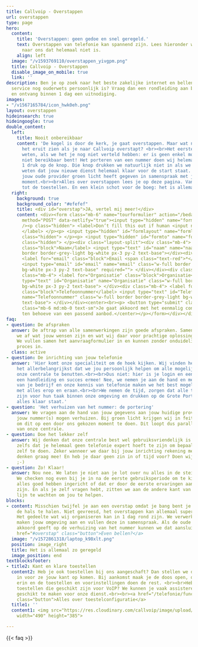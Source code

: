 ```yaml
---
title: Callvoip - Overstappen
url: overstappen
type: page
hero:
  content:
    title: 'Overstappen: geen gedoe en snel geregeld.'
    text: Overstappen van telefonie kan spannend zijn. Lees hieronder waarom een overstap
      naar ons dat helemaal niet is.
    align: left
  image: "/v1593769110/overstappen_yivgpm.png"
  title: Callvoip - Overstappen
  disable_image_on_mobile: true
  link: ''
description: Ben je op zoek naar het beste zakelijke internet en bellen aanbod waar
  service nog ouderwets persoonlijk is? Vraag dan een rondleiding aan bij Callvoip
  en ontvang binnen 1 dag een uitnodiging.
images:
- "/v1567165784/icon_hwk0eh.png"
layout: overstappen
hideinsearch: true
hideingoogle: true
double_content:
  left:
    title: Nooit onbereikbaar
    content: 'De kogel is door de kerk, je gaat overstappen. Maar wat nu? Hoe zou
      het eruit zien als je naar Callvoip overstapt? <br><br>Het eerste wat je moet
      weten, als we het je nog niet verteld hebben: er is geen enkel moment dat je
      niet bereikbaar bent! Het porteren van een nummer doen wij helemaal zelf met
      1 druk op de knop. Die knop drukken we natuurlijk niet in als we niet zeker
      weten dat jouw nieuwe dienst helemaal klaar voor de start staat. We kiezen nadat
      jouw oude provider groen licht heeft gegeven in samenspraak met jou het perfecte
      moment.<br><br>Alles over overstappen lees je op deze pagina. Van de vaste stappen
      tot de toestellen. En een klein schot voor de boeg: het is allemaal zo geregeld!'
  right:
    background: true
    background_color: "#efefef"
    title: <div id="overstap">JA, vertel mij meer!</div>
    content: <div><form class="mb-6" name="tourformulier" action="/bedank/tour/" accept-charset="UTF-8"
      method="POST" data-netlify="true"><input type="hidden" name="form-name" value="tourformulier"
      /><p class="hidden"> <label>Don’t fill this out if human <input name="bot-field">
      </label> </p><p> <input type="hidden" id="formlayout" name="formlayout" value="d-23f3cd981aa749f793cc16353039c3e3"
      class="hidden"> </p><p> <input type="hidden" id="formto" name="formto" value="offerte"
      class="hidden"> </p><div class="layout-split"><div class="mb-4"> <label for="bedrijfsnaam"
      class="block">Naam</label> <input type="text" id="naam" name="naam" class="w-full
      border border-grey-light bg-white px-3 py-2 text-base"></div><div class="mb-4">
      <label for="email" class="block">Email <span class="text-red">*</span></label>
      <input type="email" id="email" name="email" class="w-full border border-grey-light
      bg-white px-3 py-2 text-base" required=""> </div></div><div class="layout-split"><div
      class="mb-4"> <label for="Organisatie" class="block">Organisatie</label> <input
      type="text" id="Organisatie" name="Organisatie" class="w-full border border-grey-light
      bg-white px-3 py-2 text-base"> </div><div class="mb-4"> <label for="Telefoonnummer"
      class="block">Telefoonnummer</label> <input type="text" id="Telefoonnummer"
      name="Telefoonnummer" class="w-full border border-grey-light bg-white px-3 py-2
      text-base"> </div></div><center><br><p> <button type="submit" class="button">Verzenden</button><br></p><p
      class="mb-6 md:mb-0 text-sm">Je gaat akkoord met het eenmalig contact opnemen
      ten behoeve van een passend aanbod.</center></p></form></div></div>
faq:
- question: De afspraken
  answer: De aftrap van alle samenwerkingen zijn goede afspraken. Samen met jou stemmen
    we af wat jouw wensen zijn en wat wij daar voor prachtige oplossingen voor hebben.
    We vullen samen het aanvraagformulier in en kunnen zonder onduidelijkheid het
    proces in.
  class: active
- question: De inrichting van jouw telefonie
  answer: 'Hier komt onze specialiteit om de hoek kijken. Wij vinden het namelijk
    het allerbelangrijkst dat we jou persoonlijk helpen om alle mogelijkheden van
    onze centrale te benutten.<br><br>Dus niet: hier is je login en een linkje naar
    een handleiding en succes ermee! Nee, we nemen je aan de hand en met jouw kennis
    van je bedrijf en onze kennis van telefonie maken we het best mogelijke belplan
    met alles erop en eraan.<br><br>We nemen de tijd, zorgen dat alle toestellen klaar
    zijn voor hun taak binnen onze omgeving en drukken op de Grote Porteer Knop wanneer
    alles klaar staat.'
- question: 'Het verhuizen van het nummer: de portering'
  answer: We vragen aan de hand van jouw gegevens aan jouw huidige provider of we
    jouw nummer(s) mogen verhuizen. Bij groen licht krijgen wij in feite vrij baan
    om dit op een door ons gekozen moment te doen. Dit loopt dus parallel aan de inrichting
    van onze centrale.
- question: Doe het lekker zelf
  answer: Wij denken dat onze centrale best wel gebruiksvriendelijk is. Zo gebruiksvriendelijk
    zelfs dat je helemaal geen telefonie expert hoeft te zijn om bepaalde dingen gewoon
    zelf te doen. Zeker wanneer we daar bij jouw inrichting rekening mee houden. We
    denken graag mee! En heb je daar geen zin in of tijd voor? Doen wij het, hoor.
    ;-)
- question: Zo! Klaar!
  answer: Nou nee. We laten je niet aan je lot over nu alles in de steigers staat.
    We checken nog even bij je in na de eerste gebruiksperiode om te kijken of we
    alles goed hebben ingericht of dat er door de eerste ervaringen aanpassingen nodig
    zijn. En als je zelf vragen hebt, zitten we aan de andere kant van jouw nieuwe
    lijn te wachten om jou te helpen.
blocks:
- content: Misschien twijfel je aan een overstap omdat je bang bent je veel werk op
    de hals te halen. Niet gevreesd, het overstappen kan allemaal supersnel gaan.
    Het gedeelte wat wij organiseren kan in 1 dag rond zijn. We verwerken je aanvraag,
    maken jouw omgeving aan en vullen deze in samenspraak. Als de oude provider meteen
    akkoord geeft op de verhuizing van het nummer kunnen we dat aansluitend overzetten.<br><br><a
    href="#overstap" class="button">Even bellen?</a>
  image: "/v1572861318/laptop_k98xlt.png"
  position: image_right
  title: Het is allemaal zo geregeld
  image_position: end
textblocksfooter:
- title2: Kant en klare toestellen
  content2: Heb je ook toestellen bij ons aangeschaft? Dan stellen we die helemaal
    in voor ze jouw kant op komen. Bij aankomst maak je de doos open, doet de stekkers
    erin en de toestellen en voorinstellingen doen de rest. <br><br>Heb je bestaande
    toestellen die geschikt zijn voor VoIP? We kunnen je vaak assisteren om deze ook
    geschikt te maken voor onze dienst.<br><br><a href="/telefonie/functionaliteiten/toestelconfiguratie/"
    class="button">Alles over toestelconfiguratie</a>
  title1: ''
  content1: <img src="https://res.cloudinary.com/callvoip/image/upload/v1572861318/toestellen_hsiapl.png"
    width="490" height="385">

---
```

{{< faq >}}